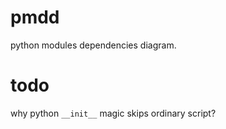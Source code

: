 # pmdd #
python modules dependencies diagram.

# todo #
why python `__init__` magic skips ordinary script?
